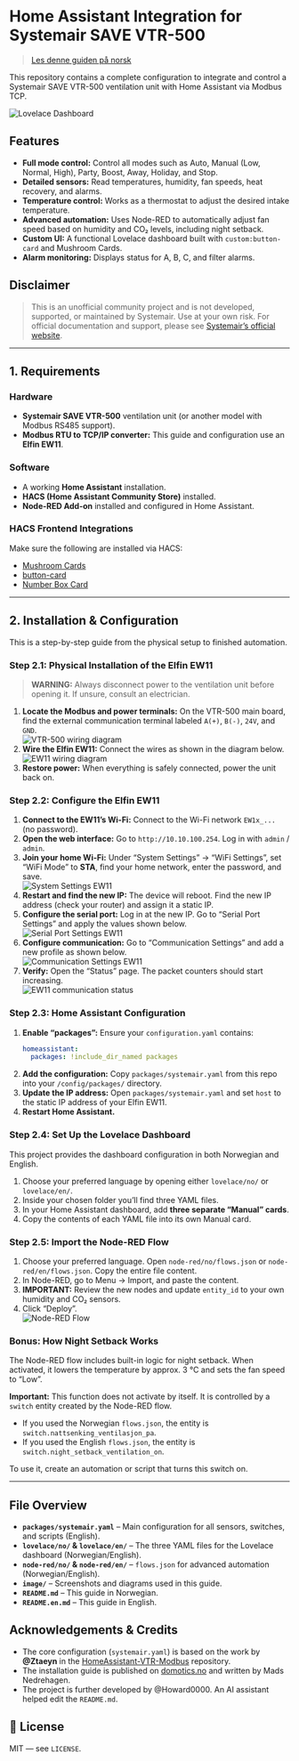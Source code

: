 # Home Assistant Integration for Systemair SAVE VTR-500

> [Les denne guiden på norsk](README.md)

This repository contains a complete configuration to integrate and control a Systemair SAVE VTR-500 ventilation unit with Home Assistant via Modbus TCP.

![Lovelace Dashboard](image/Ventilasjon%20kort.png)

## Features

* **Full mode control:** Control all modes such as Auto, Manual (Low, Normal, High), Party, Boost, Away, Holiday, and Stop.
* **Detailed sensors:** Read temperatures, humidity, fan speeds, heat recovery, and alarms.
* **Temperature control:** Works as a thermostat to adjust the desired intake temperature.
* **Advanced automation:** Uses Node-RED to automatically adjust fan speed based on humidity and CO₂ levels, including night setback.
* **Custom UI:** A functional Lovelace dashboard built with `custom:button-card` and Mushroom Cards.
* **Alarm monitoring:** Displays status for A, B, C, and filter alarms.

## Disclaimer
> This is an unofficial community project and is not developed, supported, or maintained by Systemair. Use at your own risk. For official documentation and support, please see [Systemair’s official website](https://www.systemair.com/).

---

## 1. Requirements

### Hardware
* **Systemair SAVE VTR-500** ventilation unit (or another model with Modbus RS485 support).
* **Modbus RTU to TCP/IP converter:** This guide and configuration use an **Elfin EW11**.

### Software
* A working **Home Assistant** installation.
* **HACS (Home Assistant Community Store)** installed.
* **Node-RED Add-on** installed and configured in Home Assistant.

### HACS Frontend Integrations
Make sure the following are installed via HACS:
* [Mushroom Cards](https://github.com/piitaya/lovelace-mushroom)
* [button-card](https://github.com/custom-cards/button-card)
* [Number Box Card](https://github.com/htmlchinchilla/numberbox-card)

---

## 2. Installation & Configuration

This is a step-by-step guide from the physical setup to finished automation.

### Step 2.1: Physical Installation of the Elfin EW11

> **WARNING:** Always disconnect power to the ventilation unit before opening it. If unsure, consult an electrician.

1. **Locate the Modbus and power terminals:** On the VTR-500 main board, find the external communication terminal labeled `A(+)`, `B(-)`, `24V`, and `GND`.  
   ![VTR-500 wiring diagram](image/koblingsskjemaVTR-500.png)
2. **Wire the Elfin EW11:** Connect the wires as shown in the diagram below.  
   ![EW11 wiring diagram](image/koblings%20skjema%20EW11.png)
3. **Restore power:** When everything is safely connected, power the unit back on.

### Step 2.2: Configure the Elfin EW11

1. **Connect to the EW11’s Wi-Fi:** Connect to the Wi-Fi network `EW1x_...` (no password).
2. **Open the web interface:** Go to `http://10.10.100.254`. Log in with `admin` / `admin`.
3. **Join your home Wi-Fi:** Under “System Settings” → “WiFi Settings”, set “WiFi Mode” to **STA**, find your home network, enter the password, and save.  
   ![System Settings EW11](image/system%20settings%20EW11.png)
4. **Restart and find the new IP:** The device will reboot. Find the new IP address (check your router) and assign it a static IP.
5. **Configure the serial port:** Log in at the new IP. Go to “Serial Port Settings” and apply the values shown below.  
   ![Serial Port Settings EW11](image/serial%20port%20settings%20EW11.png)
6. **Configure communication:** Go to “Communication Settings” and add a new profile as shown below.  
   ![Communication Settings EW11](image/communication%20settings%20EW11.png)
7. **Verify:** Open the “Status” page. The packet counters should start increasing.  
   ![EW11 communication status](image/kommunikasjon%20EW11.png)

### Step 2.3: Home Assistant Configuration

1. **Enable “packages”:** Ensure your `configuration.yaml` contains:
   ```yaml
   homeassistant:
     packages: !include_dir_named packages
   ```
2. **Add the configuration:** Copy `packages/systemair.yaml` from this repo into your `/config/packages/` directory.
3. **Update the IP address:** Open `packages/systemair.yaml` and set `host` to the static IP address of your Elfin EW11.
4. **Restart Home Assistant.**

### Step 2.4: Set Up the Lovelace Dashboard

This project provides the dashboard configuration in both Norwegian and English.

1. Choose your preferred language by opening either `lovelace/no/` or `lovelace/en/`.
2. Inside your chosen folder you’ll find three YAML files.
3. In your Home Assistant dashboard, add **three separate “Manual” cards**.
4. Copy the contents of each YAML file into its own Manual card.

### Step 2.5: Import the Node-RED Flow

1. Choose your preferred language. Open `node-red/no/flows.json` or `node-red/en/flows.json`. Copy the entire file content.
2. In Node-RED, go to Menu → Import, and paste the content.
3. **IMPORTANT:** Review the new nodes and update `entity_id` to your own humidity and CO₂ sensors.
4. Click “Deploy”.  
   ![Node-RED Flow](image/Node-Red%20VTR500.png)

### Bonus: How Night Setback Works

The Node-RED flow includes built-in logic for night setback. When activated, it lowers the temperature by approx. 3 °C and sets the fan speed to “Low”.

**Important:** This function does not activate by itself. It is controlled by a `switch` entity created by the Node-RED flow.
* If you used the Norwegian `flows.json`, the entity is `switch.nattsenking_ventilasjon_pa`.
* If you used the English `flows.json`, the entity is `switch.night_setback_ventilation_on`.

To use it, create an automation or script that turns this switch on.

---

## File Overview

* **`packages/systemair.yaml`** – Main configuration for all sensors, switches, and scripts (English).
* **`lovelace/no/` & `lovelace/en/`** – The three YAML files for the Lovelace dashboard (Norwegian/English).
* **`node-red/no/` & `node-red/en/`** – `flows.json` for advanced automation (Norwegian/English).
* **`image/`** – Screenshots and diagrams used in this guide.
* **`README.md`** – This guide in Norwegian.
* **`README.en.md`** – This guide in English.

## Acknowledgements & Credits
* The core configuration (`systemair.yaml`) is based on the work by **@Ztaeyn** in the [HomeAssistant-VTR-Modbus](https://github.com/Ztaeyn/HomeAssistant-VTR-Modbus) repository.
* The installation guide is published on [domotics.no](https://www.domotics.no/post/home-assistant-automasjon-av-ventilasjonsanlegg-via-modbus) and written by Mads Nedrehagen.
* The project is further developed by @Howard0000. An AI assistant helped edit the `README.md`.

## 📝 License
MIT — see `LICENSE`.
